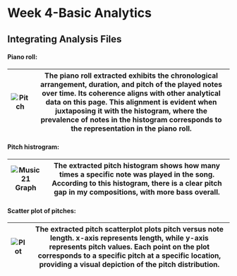 # Week 4-Basic Analytics
## Integrating Analysis Files
#### Piano roll:

![Pitch](https://github.com/Vvvi00/MCA-2023/assets/145675705/a5769933-5b0e-4df6-a214-b7e3a31009d7) | The piano roll extracted exhibits the chronological arrangement, duration, and pitch of the played notes over time. Its coherence aligns with other analytical data on this page. This alignment is evident when juxtaposing it with the histogram, where the prevalence of notes in the histogram corresponds to the representation in the piano roll.
----- | -----

#### Pitch histrogram:

![Music 21 Graph](https://github.com/Vvvi00/MCA-2023/assets/145675705/fff506ad-95b5-410f-be33-7c2c1a0ab82a) | The extracted pitch histogram shows how many times a specific note was played in the song. According to this histogram, there is a clear pitch gap in my compositions, with more bass overall.
----- | -----

#### Scatter plot of pitches:

![Plot](https://github.com/Vvvi00/MCA-2023/assets/145675705/9638b360-0e94-4a71-a6d8-e8e9ae899046) | The extracted pitch scatterplot plots pitch versus note length. x-axis represents length, while y-axis represents pitch values. Each point on the plot corresponds to a specific pitch at a specific location, providing a visual depiction of the pitch distribution.
----- | -----
